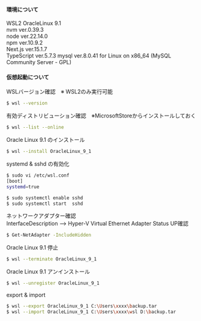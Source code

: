 #### 環境について

WSL2
OracleLinux 9.1  
nvm ver.0.39.3  
node ver.22.14.0  
npm ver.10.9.2  
Next.js ver.15.1.7  
TypeScript ver.5.7.3
mysql ver.8.0.41 for Linux on x86_64 (MySQL Community Server - GPL)

#### 仮想起動について

WSLバージョン確認　※ WSL2のみ実行可能

```bash
$ wsl --version
```

有効ディストリビューション確認　※MicrosoftStoreからインストールしておく

```bash
$ wsl --list --online
```

Oracle Linux 9.1 のインストール

```bash
$ wsl --install OracleLinux_9_1
```

systemd & sshd の有効化

```bash
$ sudo vi /etc/wsl.conf
[boot]
systemd=true

$ sudo systemctl enable sshd
$ sudo systemctl start  sshd
```

ネットワークアダプター確認  
InterfaceDescription --> Hyper-V Virtual Ethernet Adapter Status UP確認

```bash
$ Get-NetAdapter -IncludeHidden
```

Oracle Linux 9.1 停止

```bash
$ wsl --terminate OracleLinux_9_1
```

Oracle Linux 9.1 アンインストール

```bash
$ wsl --unregister OracleLinux_9_1
```

export & import

```bash
$ wsl --export OracleLinux_9_1 C:\Users\xxxx\backup.tar
$ wsl --import OracleLinux_9_1 C:\Users\xxxx\wsl D:\backup.tar
```
